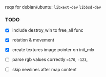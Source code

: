 reqs for debian/ubuntu:
`libxext-dev` `libbsd-dev`

### TODO
- [x] include destroy_win to free_all func
- [x] rotation & movement
- [x] create textures image pointer on init_mlx

- [ ] parse rgb values correctly `=170`, `-123`, 
- [ ] skip newlines after map content